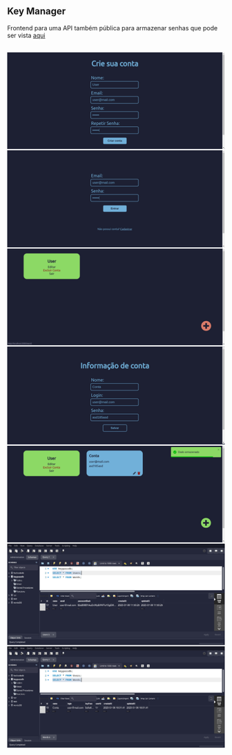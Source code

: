 <h2>Key Manager</h2>
<p>Frontend para uma API também pública para armazenar senhas que pode ser vista <a href="https://github.com/Thiago2VP/keymanagerbackend">aqui</a></p>
<br>
<img src="https://raw.githubusercontent.com/Thiago2VP/keymanagerfrontend/master/assets/0-registro.jpg">
<br>
<img src="https://raw.githubusercontent.com/Thiago2VP/keymanagerfrontend/master/assets/1-login.jpg">
<br>
<img src="https://raw.githubusercontent.com/Thiago2VP/keymanagerfrontend/master/assets/2-user.jpg">
<br>
<img src="https://raw.githubusercontent.com/Thiago2VP/keymanagerfrontend/master/assets/3-newWord.jpg">
<br>
<img src="https://raw.githubusercontent.com/Thiago2VP/keymanagerfrontend/master/assets/4-user2.jpg">
<br>
<img src="https://raw.githubusercontent.com/Thiago2VP/keymanagerfrontend/master/assets/5-usersTable.jpg">
<br>
<img src="https://raw.githubusercontent.com/Thiago2VP/keymanagerfrontend/master/assets/6-wordsTable.jpg">
<br>
